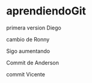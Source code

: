 # aprendiendoGit

primera version Diego


cambio de Ronny

Sigo aumentando


Commit de Anderson

commit Vicente 